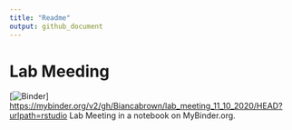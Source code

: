 ```yaml
---
title: "Readme"
output: github_document
---
```

# Lab Meeding

[![Binder](https://mybinder.org/badge_logo.svg)]
https://mybinder.org/v2/gh/Biancabrown/lab_meeting_11_10_2020/HEAD?urlpath=rstudio
Lab Meeting in a notebook on MyBinder.org.
